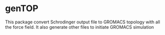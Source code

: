 # genTOP
This package convert Schrodinger output file to GROMACS topology with all the force field. It also generate other files to initiate GROMACS simulation
